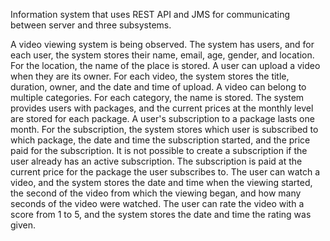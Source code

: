 Information system that uses REST API and JMS for communicating between server and three subsystems. 

A video viewing system is being observed. The system has users, and for each user, the system stores their name, email, age, gender, and location. For the location, the name of the place is stored. A user can upload a video when they are its owner. For each video, the system stores the title, duration, owner, and the date and time of upload. A video can belong to multiple categories. For each category, the name is stored. The system provides users with packages, and the current prices at the monthly level are stored for each package. A user's subscription to a package lasts one month. For the subscription, the system stores which user is subscribed to which package, the date and time the subscription started, and the price paid for the subscription. It is not possible to create a subscription if the user already has an active subscription. The subscription is paid at the current price for the package the user subscribes to. The user can watch a video, and the system stores the date and time when the viewing started, the second of the video from which the viewing began, and how many seconds of the video were watched. The user can rate the video with a score from 1 to 5, and the system stores the date and time the rating was given.
